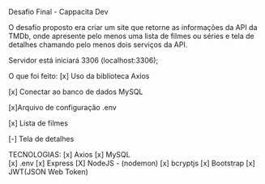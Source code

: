 Desafio Final - Cappacita Dev



O desafio proposto era criar um site que retorne as informações da API da TMDb, onde apresente 
pelo menos uma lista de filmes ou séries e tela de detalhes chamando pelo menos dois serviços da API. 



Servidor está iniciará 3306 (localhost:3306);



O que foi feito:
[x] Uso da biblioteca Axios

[x] Conectar ao banco de dados MySQL

[x]Arquivo de configuração .env

[x] Lista de filmes

[-] Tela de detalhes 



TECNOLOGIAS:
[x] Axios                 [x] MySQL    
[x] .env                  [x] Express 
[X] NodeJS - (nodemon)    [x] bcryptjs
[x] Bootstrap             [x] JWT(JSON Web Token)    
